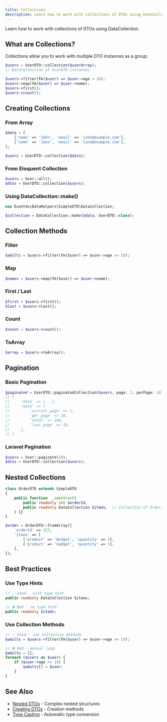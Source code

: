 ```yaml
---
title: Collections
description: Learn how to work with collections of DTOs using DataCollection
---
```


Learn how to work with collections of DTOs using DataCollection.

## What are Collections?

Collections allow you to work with multiple DTO instances as a group:

```php
$users = UserDTO::collection($userArray);
// DataCollection of UserDTO instances

$users->filter(fn($user) => $user->age > 18);
$users->map(fn($user) => $user->name);
$users->first();
$users->count();
```

## Creating Collections

### From Array

```php
$data = [
    ['name' => 'John', 'email' => 'john@example.com'],
    ['name' => 'Jane', 'email' => 'jane@example.com'],
];

$users = UserDTO::collection($data);
```

### From Eloquent Collection

```php
$users = User::all();
$dtos = UserDTO::collection($users);
```

### Using DataCollection::make()

```php
use Event4u\DataHelpers\SimpleDTO\DataCollection;

$collection = DataCollection::make($data, UserDTO::class);
```

## Collection Methods

### Filter

```php
$adults = $users->filter(fn($user) => $user->age >= 18);
```

### Map

```php
$names = $users->map(fn($user) => $user->name);
```

### First / Last

```php
$first = $users->first();
$last = $users->last();
```

### Count

```php
$count = $users->count();
```

### ToArray

```php
$array = $users->toArray();
```

## Pagination

### Basic Pagination

```php
$paginated = UserDTO::paginatedCollection($users, page: 1, perPage: 10);
// [
//     'data' => [...],
//     'meta' => [
//         'current_page' => 1,
//         'per_page' => 10,
//         'total' => 100,
//         'last_page' => 10,
//     ],
// ]
```

### Laravel Pagination

```php
$users = User::paginate(10);
$dtos = UserDTO::collection($users);
```

## Nested Collections

```php
class OrderDTO extends SimpleDTO
{
    public function __construct(
        public readonly int $orderId,
        public readonly DataCollection $items,  // Collection of OrderItemDTO
    ) {}
}

$order = OrderDTO::fromArray([
    'orderId' => 123,
    'items' => [
        ['product' => 'Widget', 'quantity' => 2],
        ['product' => 'Gadget', 'quantity' => 1],
    ],
]);
```

## Best Practices

### Use Type Hints

```php
// ✅ Good - with type hint
public readonly DataCollection $items;

// ❌ Bad - no type hint
public readonly $items;
```

### Use Collection Methods

```php
// ✅ Good - use collection methods
$adults = $users->filter(fn($user) => $user->age >= 18);

// ❌ Bad - manual loop
$adults = [];
foreach ($users as $user) {
    if ($user->age >= 18) {
        $adults[] = $user;
    }
}
```

## See Also

- [Nested DTOs](/simple-dto/nested-dtos/) - Complex nested structures
- [Creating DTOs](/simple-dto/creating-dtos/) - Creation methods
- [Type Casting](/simple-dto/type-casting/) - Automatic type conversion
